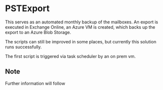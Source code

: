 # PSTExport

This serves as an automated monthly backup of the mailboxes. An export is executed in Exchange Online, an Azure VM is created, which backs up the export to an Azure Blob Storage.

The scripts can still be improved in some places, but currently this solution runs successfully.

The first script is triggered via task scheduler by an on prem vm.

## Note 
Further information will follow 
